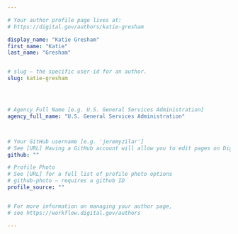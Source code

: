 ```yaml
---

# Your author profile page lives at:
# https://digital.gov/authors/katie-gresham

display_name: "Katie Gresham"
first_name: "Katie"
last_name: "Gresham"


# slug — the specific user-id for an author.
slug: katie-gresham




# Agency Full Name [e.g. U.S. General Services Administration]
agency_full_name: "U.S. General Services Administration"



# Your GitHub username [e.g. 'jeremyzilar']
# See [URL] Having a GitHub account will allow you to edit pages on DigitalGov. The image used in your GitHub account can also be used to populate your digital.gov profile photo.
github: ""

# Profile Photo
# See [URL] for a full list of profile photo options
# github-photo — requires a github ID
profile_source: ""


# For more information on managing your author page,
# see https://workflow.digital.gov/authors

---
```

